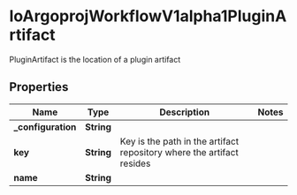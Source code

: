 

# IoArgoprojWorkflowV1alpha1PluginArtifact

PluginArtifact is the location of a plugin artifact

## Properties

Name | Type | Description | Notes
------------ | ------------- | ------------- | -------------
**_configuration** | **String** |  | 
**key** | **String** | Key is the path in the artifact repository where the artifact resides | 
**name** | **String** |  | 



